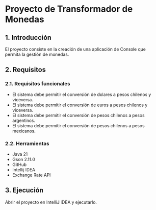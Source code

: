 # Proyecto de Transformador de Monedas

## 1. Introducción

El proyecto consiste en la creación de una aplicación de Console que permita la gestión de monedas.

## 2. Requisitos

### 2.1. Requisitos funcionales

* El sistema debe permitir el conversión de dolares a pesos chilenos y viceversa.
* El sistema debe permitir el conversión de euros a pesos chilenos y viceversa.
* El sistema debe permitir el conversión de pesos chilenos a pesos argentinos.
* El sistema debe permitir el conversión de pesos chilenos a pesos mexicanos.

### 2.2. Herramientas

* Java 21
* Gson 2.11.0
* GitHub
* Intellij IDEA
* Exchange Rate API

## 3. Ejecución

Abrir el proyecto en IntelliJ IDEA y ejecutarlo.